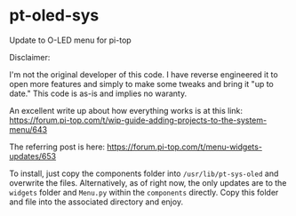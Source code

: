 # pt-oled-sys
Update to O-LED menu for pi-top

Disclaimer:

I'm not the original developer of this code. I have reverse engineered it to open more features and simply to make some tweaks and bring it "up to date." This code is as-is and implies no waranty. 

An excellent write up about how everything works is at this link:
https://forum.pi-top.com/t/wip-guide-adding-projects-to-the-system-menu/643

The referring post is here:
https://forum.pi-top.com/t/menu-widgets-updates/653

To install, just copy the components folder into `/usr/lib/pt-sys-oled` and overwrite the files. Alternatively, as of right now, the only updates are to the `widgets` folder and `Menu.py` within the `components` directly. Copy this folder and file into the associated directory and enjoy.
